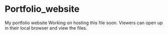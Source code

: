 # Portfolio_website
My portfolio website
Working on hosting this file soon. Viewers can open up in their local browser and view the files. 
